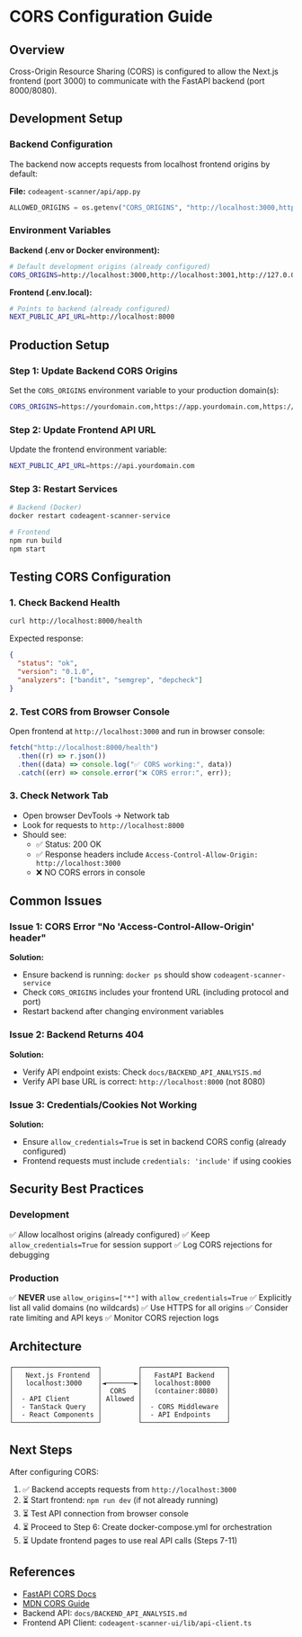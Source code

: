 # CORS Configuration Guide

## Overview

Cross-Origin Resource Sharing (CORS) is configured to allow the Next.js frontend (port 3000) to communicate with the FastAPI backend (port 8000/8080).

## Development Setup

### Backend Configuration

The backend now accepts requests from localhost frontend origins by default:

**File:** `codeagent-scanner/api/app.py`

```python
ALLOWED_ORIGINS = os.getenv("CORS_ORIGINS", "http://localhost:3000,http://localhost:3001,http://127.0.0.1:3000").split(",")
```

### Environment Variables

**Backend (.env or Docker environment):**

```bash
# Default development origins (already configured)
CORS_ORIGINS=http://localhost:3000,http://localhost:3001,http://127.0.0.1:3000
```

**Frontend (.env.local):**

```bash
# Points to backend (already configured)
NEXT_PUBLIC_API_URL=http://localhost:8000
```

## Production Setup

### Step 1: Update Backend CORS Origins

Set the `CORS_ORIGINS` environment variable to your production domain(s):

```bash
CORS_ORIGINS=https://yourdomain.com,https://app.yourdomain.com,https://www.yourdomain.com
```

### Step 2: Update Frontend API URL

Update the frontend environment variable:

```bash
NEXT_PUBLIC_API_URL=https://api.yourdomain.com
```

### Step 3: Restart Services

```bash
# Backend (Docker)
docker restart codeagent-scanner-service

# Frontend
npm run build
npm start
```

## Testing CORS Configuration

### 1. Check Backend Health

```bash
curl http://localhost:8000/health
```

Expected response:

```json
{
  "status": "ok",
  "version": "0.1.0",
  "analyzers": ["bandit", "semgrep", "depcheck"]
}
```

### 2. Test CORS from Browser Console

Open frontend at `http://localhost:3000` and run in browser console:

```javascript
fetch("http://localhost:8000/health")
  .then((r) => r.json())
  .then((data) => console.log("✅ CORS working:", data))
  .catch((err) => console.error("❌ CORS error:", err));
```

### 3. Check Network Tab

- Open browser DevTools → Network tab
- Look for requests to `http://localhost:8000`
- Should see:
  - ✅ Status: 200 OK
  - ✅ Response headers include `Access-Control-Allow-Origin: http://localhost:3000`
  - ❌ NO CORS errors in console

## Common Issues

### Issue 1: CORS Error "No 'Access-Control-Allow-Origin' header"

**Solution:**

- Ensure backend is running: `docker ps` should show `codeagent-scanner-service`
- Check `CORS_ORIGINS` includes your frontend URL (including protocol and port)
- Restart backend after changing environment variables

### Issue 2: Backend Returns 404

**Solution:**

- Verify API endpoint exists: Check `docs/BACKEND_API_ANALYSIS.md`
- Verify API base URL is correct: `http://localhost:8000` (not 8080)

### Issue 3: Credentials/Cookies Not Working

**Solution:**

- Ensure `allow_credentials=True` is set in backend CORS config (already configured)
- Frontend requests must include `credentials: 'include'` if using cookies

## Security Best Practices

### Development

✅ Allow localhost origins (already configured)
✅ Keep `allow_credentials=True` for session support
✅ Log CORS rejections for debugging

### Production

✅ **NEVER** use `allow_origins=["*"]` with `allow_credentials=True`
✅ Explicitly list all valid domains (no wildcards)
✅ Use HTTPS for all origins
✅ Consider rate limiting and API keys
✅ Monitor CORS rejection logs

## Architecture

```
┌─────────────────────┐         ┌─────────────────────┐
│   Next.js Frontend  │         │   FastAPI Backend   │
│   localhost:3000    │◄───────►│   localhost:8000    │
│                     │  CORS   │   (container:8080)  │
│  - API Client       │ Allowed │                     │
│  - TanStack Query   │         │  - CORS Middleware  │
│  - React Components │         │  - API Endpoints    │
└─────────────────────┘         └─────────────────────┘
```

## Next Steps

After configuring CORS:

1. ✅ Backend accepts requests from `http://localhost:3000`
2. ⏳ Start frontend: `npm run dev` (if not already running)
3. ⏳ Test API connection from browser console
4. ⏳ Proceed to Step 6: Create docker-compose.yml for orchestration
5. ⏳ Update frontend pages to use real API calls (Steps 7-11)

## References

- [FastAPI CORS Docs](https://fastapi.tiangolo.com/tutorial/cors/)
- [MDN CORS Guide](https://developer.mozilla.org/en-US/docs/Web/HTTP/CORS)
- Backend API: `docs/BACKEND_API_ANALYSIS.md`
- Frontend API Client: `codeagent-scanner-ui/lib/api-client.ts`

